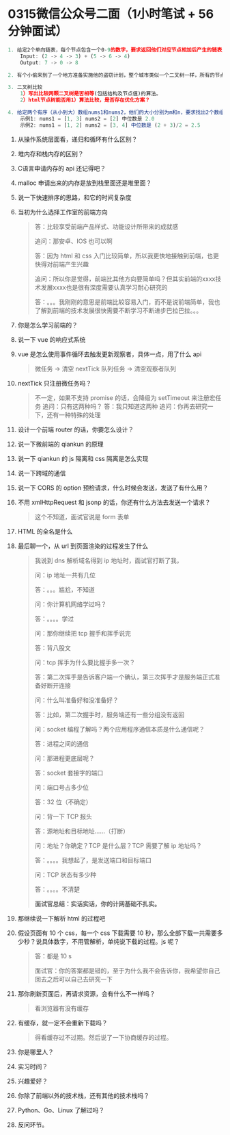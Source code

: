 # 0315微信公众号二面（1小时笔试 + 56分钟面试）
```js
1. 给定2个单向链表，每个节点包含一个0-9的数字，要求返回他们对应节点相加后产生的链表，例如：
    Input: (2 -> 4 -> 3) + (5 -> 6 -> 4)
    Output: 7 -> 0 -> 8

2. 有个小偷来到了一个地方准备实施他的盗窃计划，整个城市类似一个二叉树一样，所有的节点有且仅有一个父亲节点，最多拥有2个孩子节点。每个房子藏有相应的金条，现在有个条件，小偷不允许偷直接相邻2个房子的金条。给定一个房子的布局，求小偷做多能偷取的金条数是多少。

3. 二叉树比较
	1）写出比较两颗二叉树是否相等(包括结构及节点值)的算法。
	2）html节点树能否用1）算法比较，是否存在优化方案？

4. 给定两个有序（从小到大）数组nums1和nums2，他们的大小分别为m和n，要求找出2个数组合并后的中位数，要求算法实现的时间复杂度为O(log (m+n))
    示例1: nums1 = [1, 3] nums2 = [2] 中位数是 2.0
    示例2: nums1 = [1, 2] nums2 = [3, 4] 中位数是 (2 + 3)/2 = 2.5
```

1. 从操作系统层面看，递归和循环有什么区别？

2. 堆内存和栈内存的区别？

3. C语言申请内存的 api 还记得吧？

4. malloc 申请出来的内存是放到栈里面还是堆里面？

5. 说一下快速排序的思路，和它的时间复杂度

6. 当初为什么选择工作室的前端方向

   > 答：比较享受前端产品样式、功能设计所带来的成就感
   >
   > 追问：那安卓、IOS 也可以啊
   >
   > 答：因为 html 和 css 入门比较简单，所以我更快地接触到前端，也更快得对前端产生兴趣
   >
   > 追问：所以你是觉得，前端比其他方向要简单吗？但其实前端的xxxx技术发展xxxx也是很有深度需要认真学习耐心研究的
   >
   > 答：。。。我刚刚的意思是前端比较容易入门，而不是说前端简单，我也了解到前端的技术发展很快需要不断学习不断进步巴拉巴拉。。。

7. 你是怎么学习前端的？

8. 说一下 vue 的响应式系统

9. vue 是怎么使用事件循环去触发更新观察者，具体一点，用了什么 api   
	> 微任务 → 清空 nextTick 队列任务 → 清空观察者队列

10. nextTick 只注册微任务吗？
    > 不一定，如果不支持 promise 的话，会降级为 setTimeout 来注册宏任务
    > 追问：只有这两种吗？
    > 答：我只知道这两种
    > 追问：你再去研究一下，还有一种特殊的处理

11. 设计一个前端 router 的话，你要怎么设计？

12. 说一下微前端的 qiankun 的原理

13. 说一下 qiankun 的 js 隔离和 css 隔离是怎么实现

14. 说一下跨域的通信

15. 说一下 CORS 的 option 预检请求，什么时候会发送，发送了有什么用？

16. 不用 xmlHttpRequest 和 jsonp 的话，你还有什么方法去发送一个请求？

    > 这个不知道，面试官说是 form 表单

17. HTML 的全名是什么

18. 最后聊一个，从 url 到页面渲染的过程发生了什么

    > 我说到 dns 解析域名得到 ip 地址时，面试官打断了我，
    >
    > 问：ip 地址一共有几位
    >
    > 答：。。。尴尬，不知道
    >
    > 问：你计算机网络学过吗？
    >
    > 答：。。。。学过
    >
    > 问：那你继续把 tcp 握手和挥手说完
    >
    > 答：背八股文
    >
    > 问：tcp 挥手为什么要比握手多一次？
    >
    > 答：第二次挥手是告诉客户端一个确认，第三次挥手才是服务端正式准备好断开连接
    >
    > 问：什么叫准备好和没准备好？
    >
    > 答：比如，第二次握手时，服务端还有一些分组没有返回
    >
    > 问：socket 编程了解吗？两个应用程序通信本质是什么通信呢？
    >
    > 答：进程之间的通信
    >
    > 问：那进程更底层呢？
    >
    > 答：socket 套接字的端口
    >
    > 问：端口号占多少位
    >
    > 答：32 位（不确定）
    >
    > 问：背一下 TCP 报头
    >
    > 答：源地址和目标地址……（打断）
    >
    > 问：地址？你确定？TCP 是什么层？TCP 需要了解 ip 地址吗？
    >
    > 答：。。。。我想起了，是发送端口和目标端口
    >
    > 问：TCP 状态有多少种
    >
    > 答：。。。。不清楚
    >
    > **面试官总结：实话实话，你的计网基础不扎实。**
    
19. 那继续说一下解析 html 的过程吧

20. 假设页面有 10 个 css，每一个 css 下载需要 10 秒，那么全部下载一共需要多少秒？说具体数字，不用管解析，单纯说下载的过程。js 呢？

    > 答：都是 10 s
    >
    > 面试官：你的答案都是错的，至于为什么我不会告诉你，我希望你自己回去之后可以自己去研究一下

21. 那你刷新页面后，再请求资源，会有什么不一样吗？
    
    > 看浏览器有没有缓存
    
22. 有缓存，就一定不会重新下载吗？

    > 得看缓存过不过期。然后说了一下协商缓存的过程。

23. 你是哪里人？

24. 实习时间？

25. 兴趣爱好？

26. 你除了前端以外的技术栈，还有其他的技术栈吗？

27. Python、Go、Linux 了解过吗？

28. 反问环节。